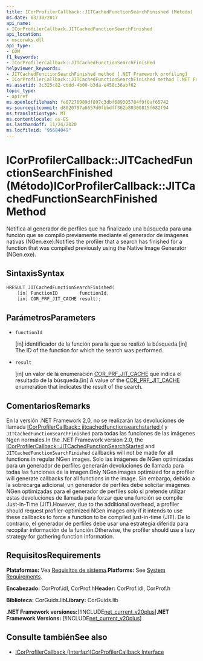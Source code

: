 ```yaml
---
title: ICorProfilerCallback::JITCachedFunctionSearchFinished (Método)
ms.date: 03/30/2017
api_name:
- ICorProfilerCallback.JITCachedFunctionSearchFinished
api_location:
- mscorwks.dll
api_type:
- COM
f1_keywords:
- ICorProfilerCallback::JITCachedFunctionSearchFinished
helpviewer_keywords:
- JITCachedFunctionSearchFinished method [.NET Framework profiling]
- ICorProfilerCallback::JITCachedFunctionSearchFinished method [.NET Framework profiling]
ms.assetid: 3c325c82-cddd-4b00-b3da-e450c36abf62
topic_type:
- apiref
ms.openlocfilehash: fe07270989df897c3dbf689305784f9f0af65742
ms.sourcegitcommit: d8020797a6657d0fbbdff362b80300815f682f94
ms.translationtype: MT
ms.contentlocale: es-ES
ms.lasthandoff: 11/24/2020
ms.locfileid: "95684049"
---
```

# <a name="icorprofilercallbackjitcachedfunctionsearchfinished-method"></a><span data-ttu-id="484db-102">ICorProfilerCallback::JITCachedFunctionSearchFinished (Método)</span><span class="sxs-lookup"><span data-stu-id="484db-102">ICorProfilerCallback::JITCachedFunctionSearchFinished Method</span></span>

<span data-ttu-id="484db-103">Notifica al generador de perfiles que ha finalizado una búsqueda para una función que se compiló previamente mediante el generador de imágenes nativas (NGen.exe).</span><span class="sxs-lookup"><span data-stu-id="484db-103">Notifies the profiler that a search has finished for a function that was compiled previously using the Native Image Generator (NGen.exe).</span></span>  
  
## <a name="syntax"></a><span data-ttu-id="484db-104">Sintaxis</span><span class="sxs-lookup"><span data-stu-id="484db-104">Syntax</span></span>  
  
```cpp  
HRESULT JITCachedFunctionSearchFinished(  
    [in] FunctionID        functionId,  
    [in] COR_PRF_JIT_CACHE result);  
```  
  
## <a name="parameters"></a><span data-ttu-id="484db-105">Parámetros</span><span class="sxs-lookup"><span data-stu-id="484db-105">Parameters</span></span>

- `functionId`

  <span data-ttu-id="484db-106">\[in] identificador de la función para la que se realizó la búsqueda.</span><span class="sxs-lookup"><span data-stu-id="484db-106">\[in] The ID of the function for which the search was performed.</span></span>

- `result`

  <span data-ttu-id="484db-107">\[in] un valor de la enumeración [COR_PRF_JIT_CACHE](cor-prf-jit-cache-enumeration.md) que indica el resultado de la búsqueda.</span><span class="sxs-lookup"><span data-stu-id="484db-107">\[in] A value of the [COR_PRF_JIT_CACHE](cor-prf-jit-cache-enumeration.md) enumeration that indicates the result of the search.</span></span>

## <a name="remarks"></a><span data-ttu-id="484db-108">Comentarios</span><span class="sxs-lookup"><span data-stu-id="484db-108">Remarks</span></span>  

 <span data-ttu-id="484db-109">En la versión .NET Framework 2,0, no se realizarán las devoluciones de llamada [ICorProfilerCallback:: jitcachedfunctionsearchstarted (](icorprofilercallback-jitcachedfunctionsearchstarted-method.md) y `JITCachedFunctionSearchFinished` para todas las funciones de las imágenes Ngen normales.</span><span class="sxs-lookup"><span data-stu-id="484db-109">In the .NET Framework version 2.0, the [ICorProfilerCallback::JITCachedFunctionSearchStarted](icorprofilercallback-jitcachedfunctionsearchstarted-method.md) and `JITCachedFunctionSearchFinished` callbacks will not be made for all functions in regular NGen images.</span></span> <span data-ttu-id="484db-110">Solo las imágenes de NGen optimizadas para un generador de perfiles generarán devoluciones de llamada para todas las funciones de la imagen.</span><span class="sxs-lookup"><span data-stu-id="484db-110">Only NGen images optimized for a profiler will generate callbacks for all functions in the image.</span></span> <span data-ttu-id="484db-111">Sin embargo, debido a la sobrecarga adicional, un generador de perfiles debe solicitar imágenes NGen optimizadas para el generador de perfiles solo si pretende utilizar estas devoluciones de llamada para forzar que una función se compile Just-in-Time (JIT).</span><span class="sxs-lookup"><span data-stu-id="484db-111">However, due to the additional overhead, a profiler should request profiler-optimized NGen images only if it intends to use these callbacks to force a function to be compiled just-in-time (JIT).</span></span> <span data-ttu-id="484db-112">De lo contrario, el generador de perfiles debe usar una estrategia diferida para recopilar información de la función.</span><span class="sxs-lookup"><span data-stu-id="484db-112">Otherwise, the profiler should use a lazy strategy for gathering function information.</span></span>  
  
## <a name="requirements"></a><span data-ttu-id="484db-113">Requisitos</span><span class="sxs-lookup"><span data-stu-id="484db-113">Requirements</span></span>  

 <span data-ttu-id="484db-114">**Plataformas:** Vea [Requisitos de sistema](../../get-started/system-requirements.md).</span><span class="sxs-lookup"><span data-stu-id="484db-114">**Platforms:** See [System Requirements](../../get-started/system-requirements.md).</span></span>  
  
 <span data-ttu-id="484db-115">**Encabezado:** CorProf.idl, CorProf.h</span><span class="sxs-lookup"><span data-stu-id="484db-115">**Header:** CorProf.idl, CorProf.h</span></span>  
  
 <span data-ttu-id="484db-116">**Biblioteca:** CorGuids.lib</span><span class="sxs-lookup"><span data-stu-id="484db-116">**Library:** CorGuids.lib</span></span>  
  
 <span data-ttu-id="484db-117">**.NET Framework versiones:**[!INCLUDE[net_current_v20plus](../../../../includes/net-current-v20plus-md.md)]</span><span class="sxs-lookup"><span data-stu-id="484db-117">**.NET Framework Versions:** [!INCLUDE[net_current_v20plus](../../../../includes/net-current-v20plus-md.md)]</span></span>  
  
## <a name="see-also"></a><span data-ttu-id="484db-118">Consulte también</span><span class="sxs-lookup"><span data-stu-id="484db-118">See also</span></span>

- [<span data-ttu-id="484db-119">ICorProfilerCallback (Interfaz)</span><span class="sxs-lookup"><span data-stu-id="484db-119">ICorProfilerCallback Interface</span></span>](icorprofilercallback-interface.md)
